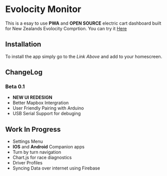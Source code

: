 # Evolocity Monitor
This is a esay to use **PWA** and **OPEN SOURCE** electric cart dashboard built for New Zealands Evolocity Comprtion. You can try it [Here](https://asteroidscode.github.io/Evolocity-Monitor/publicDesktop/index.html)

## Installation
To install the app simply go to the *Link Above* and add to your homescreen.

## ChangeLog
### Beta 0.1
* **NEW UI REDESIGN**
* Better Mapbox Intergration
* User Friendly Pairing with Arduino
* USB Serial Support for debuging

## Work In Progress
* Settings Menu
* **IOS** and **Android** Companion apps
* Turn by turn navigation
* Chart.js for race diagnostics
* Driver Profiles
* Syncing Data over internet using Firebase

